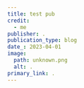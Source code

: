 ```yaml
---
title: test pub
credit:
  - me
publisher: .
publication_type: blog
date_: 2023-04-01
image:
  path: unknown.png
  alt: .
primary_link: .
---
```

